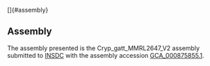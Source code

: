 []{#assembly}

Assembly
--------

The assembly presented is the Cryp\_gatt\_MMRL2647\_V2 assembly
submitted to [INSDC](http://www.insdc.org) with the assembly accession
[GCA\_000875855.1](http://www.ebi.ac.uk/ena/data/view/GCA_000875855.1).
